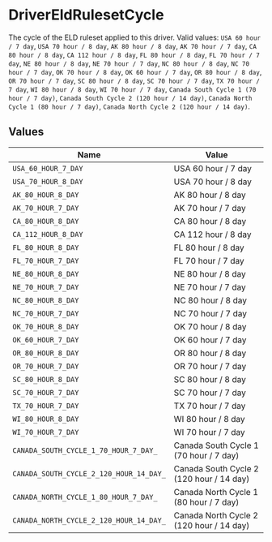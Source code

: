 # DriverEldRulesetCycle

The cycle of the ELD ruleset applied to this driver. Valid values: `USA 60 hour / 7 day`, `USA 70 hour / 8 day`, `AK 80 hour / 8 day`, `AK 70 hour / 7 day`, `CA 80 hour / 8 day`, `CA 112 hour / 8 day`, `FL 80 hour / 8 day`, `FL 70 hour / 7 day`, `NE 80 hour / 8 day`, `NE 70 hour / 7 day`, `NC 80 hour / 8 day`, `NC 70 hour / 7 day`, `OK 70 hour / 8 day`, `OK 60 hour / 7 day`, `OR 80 hour / 8 day`, `OR 70 hour / 7 day`, `SC 80 hour / 8 day`, `SC 70 hour / 7 day`, `TX 70 hour / 7 day`, `WI 80 hour / 8 day`, `WI 70 hour / 7 day`, `Canada South Cycle 1 (70 hour / 7 day)`, `Canada South Cycle 2 (120 hour / 14 day)`, `Canada North Cycle 1 (80 hour / 7 day)`, `Canada North Cycle 2 (120 hour / 14 day)`.


## Values

| Name                                     | Value                                    |
| ---------------------------------------- | ---------------------------------------- |
| `USA_60_HOUR_7_DAY`                      | USA 60 hour / 7 day                      |
| `USA_70_HOUR_8_DAY`                      | USA 70 hour / 8 day                      |
| `AK_80_HOUR_8_DAY`                       | AK 80 hour / 8 day                       |
| `AK_70_HOUR_7_DAY`                       | AK 70 hour / 7 day                       |
| `CA_80_HOUR_8_DAY`                       | CA 80 hour / 8 day                       |
| `CA_112_HOUR_8_DAY`                      | CA 112 hour / 8 day                      |
| `FL_80_HOUR_8_DAY`                       | FL 80 hour / 8 day                       |
| `FL_70_HOUR_7_DAY`                       | FL 70 hour / 7 day                       |
| `NE_80_HOUR_8_DAY`                       | NE 80 hour / 8 day                       |
| `NE_70_HOUR_7_DAY`                       | NE 70 hour / 7 day                       |
| `NC_80_HOUR_8_DAY`                       | NC 80 hour / 8 day                       |
| `NC_70_HOUR_7_DAY`                       | NC 70 hour / 7 day                       |
| `OK_70_HOUR_8_DAY`                       | OK 70 hour / 8 day                       |
| `OK_60_HOUR_7_DAY`                       | OK 60 hour / 7 day                       |
| `OR_80_HOUR_8_DAY`                       | OR 80 hour / 8 day                       |
| `OR_70_HOUR_7_DAY`                       | OR 70 hour / 7 day                       |
| `SC_80_HOUR_8_DAY`                       | SC 80 hour / 8 day                       |
| `SC_70_HOUR_7_DAY`                       | SC 70 hour / 7 day                       |
| `TX_70_HOUR_7_DAY`                       | TX 70 hour / 7 day                       |
| `WI_80_HOUR_8_DAY`                       | WI 80 hour / 8 day                       |
| `WI_70_HOUR_7_DAY`                       | WI 70 hour / 7 day                       |
| `CANADA_SOUTH_CYCLE_1_70_HOUR_7_DAY_`    | Canada South Cycle 1 (70 hour / 7 day)   |
| `CANADA_SOUTH_CYCLE_2_120_HOUR_14_DAY_`  | Canada South Cycle 2 (120 hour / 14 day) |
| `CANADA_NORTH_CYCLE_1_80_HOUR_7_DAY_`    | Canada North Cycle 1 (80 hour / 7 day)   |
| `CANADA_NORTH_CYCLE_2_120_HOUR_14_DAY_`  | Canada North Cycle 2 (120 hour / 14 day) |